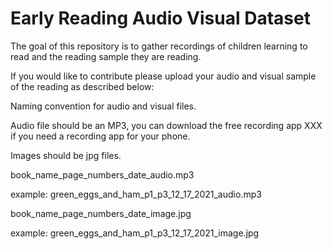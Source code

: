 # Early Reading Audio Visual Dataset

The goal of this repository is to gather recordings of children learning to read and the reading sample they are reading.

If you would like to contribute please upload your audio and visual sample of the reading as described below: 

Naming convention for audio and visual files. 

Audio file should be an MP3, you can download the free recording app XXX if you need a recording app for your phone. 

Images should be jpg files. 

book_name_page_numbers_date_audio.mp3

example: green_eggs_and_ham_p1_p3_12_17_2021_audio.mp3

book_name_page_numbers_date_image.jpg

example: green_eggs_and_ham_p1_p3_12_17_2021_image.jpg
